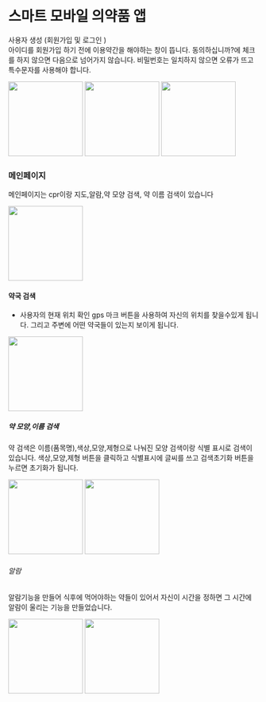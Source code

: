 # 스마트 모바일 의약품 앱
사용자 생성 (회원가입 및 로그인 )       
아이디를 회원가입 하기 전에 이용약간을 해야하는 창이 뜹니다. 동의하십니까?에 체크를 하지 않으면 다음으로 넘어가지 않습니다. 비밀번호는 일치하지 않으면 오류가 뜨고 특수문자를 사용해야 합니다.


<img src="https://github.com/Lee-j-s/ts/assets/143480547/5cbc0ecc-201d-451d-ae0b-232a56f2f1ed.png" width="150">
<img src="https://github.com/Lee-j-s/ts/assets/143480547/83bdff5d-be18-46e1-9d48-9c7164806f75.png" width="150">
<img src="https://github.com/Lee-j-s/ts/assets/143480547/19aaeb83-1e9b-4d64-a7bc-bac68adc4daf.png" width="150">




### 메인페이지
메인페이지는  cpr이랑 지도,알람,약 모양 검색, 약 이름 검색이 있습니다

<img src="https://github.com/Lee-j-s/ts/assets/143480547/2738988f-91fb-41fb-a233-2566b3eecf09.png" width="150">


#### 약국 검색
* 사용자의 현재 위치 확인 gps 마크 버튼을 사용하여 자신의 위치를 찾을수있게 됩니다. 그리고 주변에 어떤 약국들이 있는지 보이게 됩니다.
<img src="https://github.com/Lee-j-s/ts/assets/143480547/5e78b3e4-1144-44c1-b59a-071c030af0a8.png" width="150">


##### 약 모양,이름 검색
약 검색은 이름(품목명),색상,모양,제형으로 나눠진 모양 검색이랑 식별 표시로 검색이 있습니다. 
색상,모양,제형 버튼을 클릭하고 식별표시에 글씨를 쓰고 검색초기화 버튼을 누르면 초기화가 됩니다.

<img src="https://github.com/Lee-j-s/ts/assets/143480547/6d42c44e-f101-44f3-8e68-d51a01b5fc2a.png" width="150">
<img src="https://github.com/Lee-j-s/ts/assets/143480547/0b682dd5-17ea-4204-84f9-343b91c7ba75.png" width="150">



######  알람
알람기능을 만들어 식후에 먹어야하는 약들이 있어서 자신이 시간을 정하면 그 시간에 알람이 울리는 기능을 만들었습니다. 

<img src="https://github.com/Lee-j-s/ts/assets/143480547/01872128-66a6-4f1f-bcdf-53008228d613.png" width="150">
<img src="https://github.com/Lee-j-s/ts/assets/143480547/aa81ecb6-6e96-43af-9ef4-0cef0ff853c0.png" width="150">



